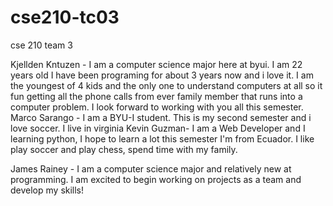 # cse210-tc03

cse 210 team 3

Kjellden Kntuzen - I am a computer science major here at byui. I am 22 years old I have been programing for about 3 years now and i love it.
I am the youngest of 4 kids and the only one to understand computers at all so it fun getting all the phone calls from ever family member that
runs into a computer problem. I look forward to working with you all this semester.
Marco Sarango - I am a BYU-I student. This is my second semester and i love soccer. I live in virginia
Kevin Guzman- I am a Web Developer and I learning python, I hope to learn a lot this semester I'm from Ecuador. I like play soccer and play chess, spend time with my family.

James Rainey - I am a computer science major and relatively new at programming. I am excited to begin working on projects as a team and develop my skills!
